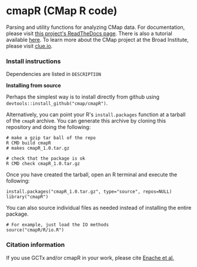 # cmapR (CMap R code)

Parsing and utility functions for analyzing CMap data. For documentation, please visit [this project's ReadTheDocs page](http://cmapr.readthedocs.io/en/latest/index.html). There is also a tutorial available [here](https://github.com/cmap/cmapR/blob/master/cmapR_tutorial.ipynb). To learn more about the CMap project at the Broad Institute, please visit [clue.io](https://clue.io).

### Install instructions

Dependencies are listed in `DESCRIPTION`

**Installing from source**

Perhaps the simplest way is to install directly from github using `devtools::install_github("cmap/cmapR")`.

Alternatively, you can point your R's `install.packages` function at a tarball of the `cmapR` archive. You can generate this archive by cloning this repository and doing the following:

	# make a gzip tar ball of the repo
	R CMD build cmapR
	# makes cmapR_1.0.tar.gz
	
	# check that the package is ok
	R CMD check cmapR_1.0.tar.gz	

Once you have created the tarball, open an R terminal and execute the following:

	install.packages("cmapR_1.0.tar.gz", type="source", repos=NULL)
	library("cmapR")


You can also source individual files as needed instead of installing the entire package.

	# For example, just load the IO methods
	source("cmapR/R/io.R")

### Citation information
If you use GCTx and/or cmapR in your work, please cite [Enache et al.](https://www.biorxiv.org/content/early/2017/11/30/227041)
